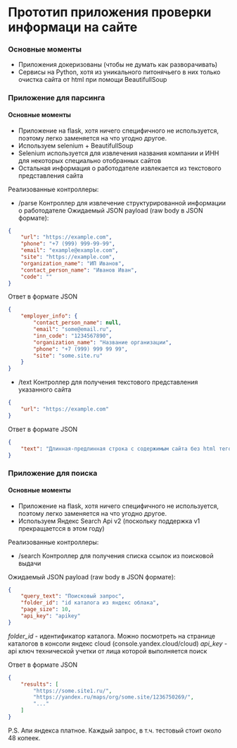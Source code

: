 # Прототип приложения проверки информаци на сайте

### Основные моменты

- Приложения докеризованы (чтобы не думать как разворачивать)
- Сервисы на Python, хотя из уникального питонячьего в них только очистка сайта от html при помощи BeautifullSoup

### Приложение для парсинга

#### Основные моменты

- Приложение на flask, хотя ничего специфичного не используется, поэтому легко заменяется на что угодно другое.
- Используем selenium + BeautifullSoup
- Selenium используется для извлечения названия компании и ИНН для некоторых специально отобранных сайтов
- Остальная информация о работодателе извлекается из текстового представления сайта


Реализованные контроллеры:

- /parse 
Контроллер для извлечение структурированной информации о работодателе
Ожидаемый JSON payload (raw body в JSON формате):
```JSON
{
    "url": "https://example.com",
    "phone": "+7 (999) 999-99-99",
    "email": "example@example.com",
    "site": "https://example.com",
    "organization_name": "ИП Иванов",
    "contact_person_name": "Иванов Иван",
    "code": ""
}
```

Ответ в формате JSON
```JSON
{
    "employer_info": {
        "contact_person_name": null,
        "email": "some@email.ru",
        "inn_code": "1234567890",
        "organization_name": "Название организации",
        "phone": "+7 (999) 999 99 99",
        "site": "some.site.ru"
    }
}
```


- /text
Контроллер для получения текстового представления указанного сайта
```JSON
{
    "url": "https://example.com"
}
```

Ответ в формате JSON
```JSON
{
    "text": "Длинная-предлинная строка с содержимым сайта без html тегов"
}
```


### Приложение для поиска
  
#### Основные моменты

- Приложение на flask, хотя ничего специфичного не используется, поэтому легко заменяется на что угодно другое.
- Используем Яндекс Search Api v2 (поскольку поддержка v1 прекращаетсся в этом году)


Реализованные контроллеры:

- /search
Контроллер для получения списка ссылок из поисковой выдачи

Ожидаемый JSON payload (raw body в JSON формате):
```JSON
{
    "query_text": "Поисковый запрос",
    "folder_id": "id каталога из яндекс облака",
    "page_size": 10,
    "api_key": "apikey"
}
```

_folder_id_ - идентификатор каталога. Можно посмотреть на странице каталогов в консоли яндекс cloud (console.yandex.cloud/cloud)
_api_key_ - api ключ технической учетки от лица которой выполняется поиск


Ответ в формате JSON
```JSON
{
    "results": [
        "https://some.site1.ru/",
        "https://yandex.ru/maps/org/some.site/1236750269/",
        "..."
    ]
}
```

P.S. Апи яндекса платное. Каждый запрос, в т.ч. тестовый стоит около 48 копеек.
